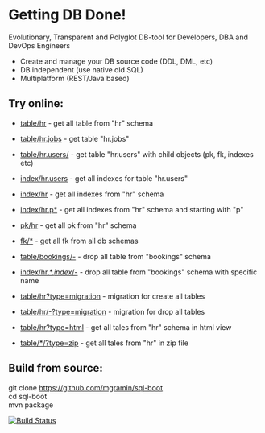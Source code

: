 # Getting DB Done!

Evolutionary, Transparent and Polyglot DB-tool for Developers, DBA and DevOps Engineers

- Create and manage your DB source code (DDL, DML, etc)
- DB independent (use native old SQL)
- Multiplatform (REST/Java based)

Try online:
-----------

- [table/hr](https://sql-boot.herokuapp.com/ddl/table/hr) - get all table from "hr" schema
- [table/hr.jobs](https://sql-boot.herokuapp.com/ddl/table/hr.jobs) - get table "hr.jobs"
- [table/hr.users/](https://sql-boot.herokuapp.com/ddl/table/hr.users/) - get table "hr.users" with child objects (pk, fk, indexes etc)
- [index/hr.users](https://sql-boot.herokuapp.com/ddl/index/hr.users) - get all indexes for table "hr.users"
- [index/hr](https://sql-boot.herokuapp.com/ddl/index/hr) - get all indexes from "hr" schema
- [index/hr.p*](https://sql-boot.herokuapp.com/ddl/index/hr.p*) - get all indexes from "hr" schema and starting with "p"
- [pk/hr](https://sql-boot.herokuapp.com/ddl/pk/hr) - get all pk from "hr" schema
- [fk/*](https://sql-boot.herokuapp.com/ddl/fk/*) - get all fk from all db schemas

- [table/bookings/-](https://sql-boot.herokuapp.com/ddl/table/bookings/-) - drop all table from "bookings" schema 
- [index/hr.*.*index*/-](https://sql-boot.herokuapp.com/ddl/index/hr.*.*index*/-) - drop all table from "bookings" schema with specific name

- [table/hr?type=migration](https://sql-boot.herokuapp.com/ddl/table/hr?type=migration) - migration for create all tables 
- [table/hr/-?type=migration](https://sql-boot.herokuapp.com/ddl/table/hr/-?type=migration) - migration for drop all tables 
- [table/hr?type=html](https://sql-boot.herokuapp.com/ddl/table/hr?type=html) - get all tales from "hr" schema in html view 
- [table/*/?type=zip](https://sql-boot.herokuapp.com/ddl/table/*/?type=zip) - get all tales from "hr" in zip file 

Build from source:
------------------
git clone https://github.com/mgramin/sql-boot  
cd sql-boot  
mvn package  

[![Build Status](https://travis-ci.org/mgramin/sql-boot.svg?branch=master)](https://travis-ci.org/mgramin/sql-boot)